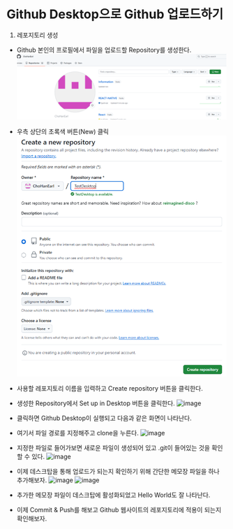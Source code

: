 # Github Desktop으로 Github 업로드하기
1. 레포지토리 생성
- Github 본인의 프로필에서 파일을 업로드할 Repository를 생성한다.
![RepoMain](img/image.png)

- 우측 상단의 초록색 버튼(New) 클릭
![CreateRepo](img/image-1.png)
- 사용할 레포지토리 이름을 입력하고 Create repository 버튼을 클릭한다.

- 생성한 Repository에서 Set up in Desktop 버튼을 클릭한다.
![image](https://github.com/user-attachments/assets/cf4ca652-e8e6-4b36-b3ca-4ad95297c1f4)

- 클릭하면 Github Desktop이 실행되고 다음과 같은 화면이 나타난다.
- 여기서 파일 경로를 지정해주고 clone을 누른다.
![image](https://github.com/user-attachments/assets/7ebd9543-0109-4ddc-9fd9-0ecabdb0797e)

- 지정한 파일로 들어가보면 새로운 파일이 생성되어 있고 .git이 들어있는 것을 확인할 수 있다.
![image](https://github.com/user-attachments/assets/a482acc2-648b-4e41-94a7-7cd33baedec0)

- 이제 데스크탑을 통해 업로드가 되는지 확인하기 위해 간단한 메모장 파일을 하나 추가해보자.
![image](https://github.com/user-attachments/assets/52bde1a3-14cf-4e0e-82ec-8b02122cef29)
![image](https://github.com/user-attachments/assets/ab4188f0-ab20-4c67-8759-c762ed7bbd3c)
- 추가한 메모장 파일이 데스크탑에 활성화되었고 Hello World도 잘 나타난다.
- 이제 Commit & Push를 해보고 Github 웹사이트의 레포지토리에 적용이 되는지 확인해보자.









